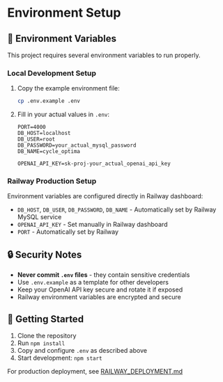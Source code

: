 # Environment Setup

## 🔐 Environment Variables

This project requires several environment variables to run properly.

### Local Development Setup

1. Copy the example environment file:

   ```bash
   cp .env.example .env
   ```

2. Fill in your actual values in `.env`:

   ```properties
   PORT=4000
   DB_HOST=localhost
   DB_USER=root
   DB_PASSWORD=your_actual_mysql_password
   DB_NAME=cycle_optima

   OPENAI_API_KEY=sk-proj-your_actual_openai_api_key
   ```

### Railway Production Setup

Environment variables are configured directly in Railway dashboard:

- `DB_HOST`, `DB_USER`, `DB_PASSWORD`, `DB_NAME` - Automatically set by Railway MySQL service
- `OPENAI_API_KEY` - Set manually in Railway dashboard
- `PORT` - Automatically set by Railway

## 🔒 Security Notes

- **Never commit `.env` files** - they contain sensitive credentials
- Use `.env.example` as a template for other developers
- Keep your OpenAI API key secure and rotate it if exposed
- Railway environment variables are encrypted and secure

## 🚀 Getting Started

1. Clone the repository
2. Run `npm install`
3. Copy and configure `.env` as described above
4. Start development: `npm start`

For production deployment, see [RAILWAY_DEPLOYMENT.md](./RAILWAY_DEPLOYMENT.md)
